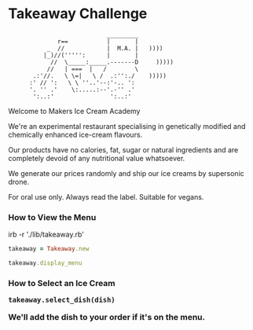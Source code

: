 Takeaway Challenge
==================
```
                            _________
              r==           |       |
           _  //            |  M.A. |   ))))
          |_)//(''''':      |       |
            //  \_____:_____.-------D     )))))
           //   | ===  |   /        \
       .:'//.   \ \=|   \ /  .:'':./    )))))
      :' // ':   \ \ ''..'--:'-.. ':
      '. '' .'    \:.....:--'.-'' .'
       ':..:'                ':..:'

 ```

Welcome to Makers Ice Cream Academy

We're an experimental restaurant specialising in genetically modified and chemically enhanced ice-cream flavours.

Our products have no calories, fat, sugar or natural ingredients and are completely devoid of any nutritional value whatsoever.

We generate our prices randomly and ship our ice creams by supersonic drone.

For oral use only. Always read the label. Suitable for vegans.

<h3>How to View the Menu</h3>

irb -r './lib/takeaway.rb'

```rb
takeaway = Takeaway.new

takeaway.display_menu
```

<h3>How to Select an Ice Cream</hr>

```
takeaway.select_dish(dish)
```

We'll add the dish to your order if it's on the menu.
